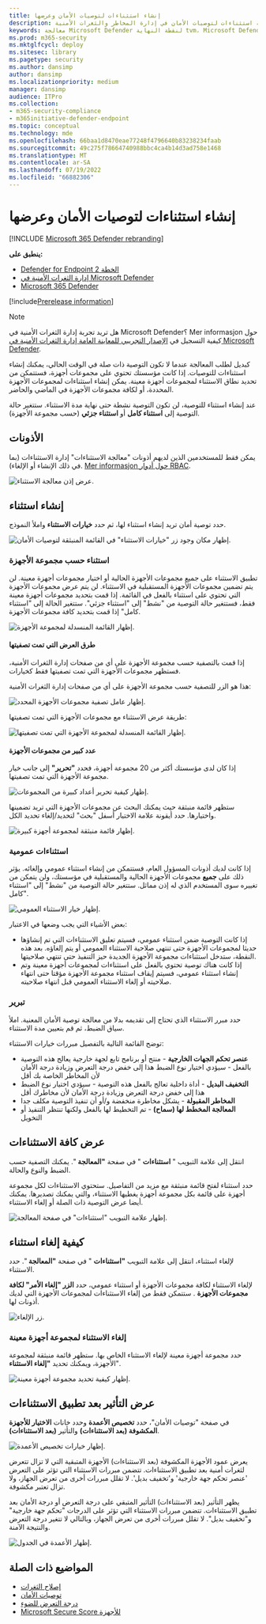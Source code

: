 ```yaml
---
title: إنشاء استثناءات لتوصيات الأمان وعرضها
description: إنشاء ومراقبة استثناءات لتوصيات الأمان في إدارة المخاطر والثغرات الأمنية.
keywords: معالجة Microsoft Defender لنقطة النهاية tvm، Microsoft Defender لنقطة النهاية tvm، إدارة المخاطر والثغرات الأمنية، إدارة الثغرات الأمنية & التهديدات، معالجة إدارة الثغرات الأمنية & التهديدات، معالجة البرامج التلفزيونية intune, tvm remediation sccm
ms.prod: m365-security
ms.mktglfcycl: deploy
ms.sitesec: library
ms.pagetype: security
ms.author: dansimp
author: dansimp
ms.localizationpriority: medium
manager: dansimp
audience: ITPro
ms.collection:
- m365-security-compliance
- m365initiative-defender-endpoint
ms.topic: conceptual
ms.technology: mde
ms.openlocfilehash: 66baa1d8470eae77248f4796640b83238234faab
ms.sourcegitcommit: 49c275f78664740988bbc4ca4b14d3ad758e1468
ms.translationtype: MT
ms.contentlocale: ar-SA
ms.lasthandoff: 07/19/2022
ms.locfileid: "66882306"
---
```

# <a name="create-and-view-exceptions-for-security-recommendations"></a>إنشاء استثناءات لتوصيات الأمان وعرضها

[!INCLUDE [Microsoft 365 Defender rebranding](../../includes/microsoft-defender.md)]

**ينطبق على:**

- [Defender for Endpoint الخطة 2](https://go.microsoft.com/fwlink/?linkid=2154037)
- [إدارة الثغرات الأمنية في Microsoft Defender](index.yml)
- [Microsoft 365 Defender](https://go.microsoft.com/fwlink/?linkid=2118804)

[!include[Prerelease information](../../includes/prerelease.md)]

>[!Note]
> هل تريد تجربة إدارة الثغرات الأمنية في Microsoft Defender؟ Mer informasjon حول كيفية التسجيل في [الإصدار التجريبي للمعاينة العامة إدارة الثغرات الأمنية في Microsoft Defender](../defender-vulnerability-management/get-defender-vulnerability-management.md).

كبديل لطلب المعالجة عندما لا تكون التوصية ذات صلة في الوقت الحالي، يمكنك إنشاء استثناءات للتوصيات. إذا كانت مؤسستك تحتوي على مجموعات أجهزة، فستتمكن من تحديد نطاق الاستثناء لمجموعات أجهزة معينة. يمكن إنشاء استثناءات لمجموعات الأجهزة المحددة، أو لكافة مجموعات الأجهزة في الماضي والحاضر.

عند إنشاء استثناء للتوصية، لن تكون التوصية نشطة حتى نهاية مدة الاستثناء. ستتغير حالة التوصية إلى **استثناء كامل** أو **استثناء جزئي** (حسب مجموعة الأجهزة).

## <a name="permissions"></a>الأذونات

يمكن فقط للمستخدمين الذين لديهم أذونات "معالجة الاستثناءات" إدارة الاستثناءات (بما في ذلك الإنشاء أو الإلغاء). [Mer informasjon حول أدوار RBAC](../defender-endpoint/user-roles.md).

![عرض إذن معالجة الاستثناء.](../../media/defender-vulnerability-management/tvm-exception-permissions.png)

## <a name="create-an-exception"></a>إنشاء استثناء

حدد توصية أمان تريد إنشاء استثناء لها، ثم حدد **خيارات الاستثناء** واملأ النموذج.

![إظهار مكان وجود زر "خيارات الاستثناء" في القائمة المنبثقة لتوصيات الأمان.](../../media/defender-vulnerability-management/tvm-exception-options.png)

### <a name="exception-by-device-group"></a>استثناء حسب مجموعة الأجهزة

تطبيق الاستثناء على جميع مجموعات الأجهزة الحالية أو اختيار مجموعات أجهزة معينة. لن يتم تضمين مجموعات الأجهزة المستقبلية في الاستثناء. لن يتم عرض مجموعات الأجهزة التي تحتوي على استثناء بالفعل في القائمة. إذا قمت بتحديد مجموعات أجهزة معينة فقط، فستتغير حالة التوصية من "نشط" إلى "استثناء جزئي". ستتغير الحالة إلى "استثناء كامل" إذا قمت بتحديد كافة مجموعات الأجهزة.

![إظهار القائمة المنسدلة لمجموعة الأجهزة.](../../media/defender-vulnerability-management/tvm-exception-device-group-500.png)

#### <a name="filtered-views"></a>طرق العرض التي تمت تصفيتها

إذا قمت بالتصفية حسب مجموعة الأجهزة على أي من صفحات إدارة الثغرات الأمنية، فستظهر مجموعات الأجهزة التي تمت تصفيتها فقط كخيارات.

هذا هو الزر للتصفية حسب مجموعة الأجهزة على أي من صفحات إدارة الثغرات الأمنية:

![إظهار عامل تصفية مجموعات الأجهزة المحدد.](../../media/defender-vulnerability-management/tvm-selected-device-groups.png)

طريقة عرض الاستثناء مع مجموعات الأجهزة التي تمت تصفيتها:

![إظهار القائمة المنسدلة لمجموعة الأجهزة التي تمت تصفيتها.](../../media/defender-vulnerability-management/tvm-exception-device-filter500.png)

#### <a name="large-number-of-device-groups"></a>عدد كبير من مجموعات الأجهزة

إذا كان لدى مؤسستك أكثر من 20 مجموعة أجهزة، فحدد **"تحرير"** إلى جانب خيار مجموعة الأجهزة التي تمت تصفيتها.

![إظهار كيفية تحرير أعداد كبيرة من المجموعات.](../../media/defender-vulnerability-management/tvm-exception-edit-groups.png)

ستظهر قائمة منبثقة حيث يمكنك البحث عن مجموعات الأجهزة التي تريد تضمينها واختيارها. حدد أيقونة علامة الاختيار أسفل "بحث" لتحديد/إلغاء تحديد الكل.

![إظهار قائمة منبثقة لمجموعة أجهزة كبيرة.](../../media/defender-vulnerability-management/tvm-exception-device-group-flyout-400.png)

### <a name="global-exceptions"></a>استثناءات عمومية

إذا كانت لديك أذونات المسؤول العام، فستتمكن من إنشاء استثناء عمومي وإلغائه. يؤثر ذلك على **جميع** مجموعات الأجهزة الحالية والمستقبلية في مؤسستك، ولن يتمكن من تغييره سوى المستخدم الذي له إذن مماثل. ستتغير حالة التوصية من "نشط" إلى "استثناء كامل".

![إظهار خيار الاستثناء العمومي.](../../media/defender-vulnerability-management/tvm-exception-global.png)

بعض الأشياء التي يجب وضعها في الاعتبار:

- إذا كانت التوصية ضمن استثناء عمومي، فسيتم تعليق الاستثناءات التي تم إنشاؤها حديثا لمجموعات الأجهزة حتى تنتهي صلاحية الاستثناء العمومي أو يتم إلغاؤه. بعد هذه النقطة، ستدخل استثناءات مجموعة الأجهزة الجديدة حيز التنفيذ حتى تنتهي صلاحيتها.
- إذا كانت هناك توصية تحتوي بالفعل على استثناءات لمجموعات أجهزة معينة وتم إنشاء استثناء عمومي، فسيتم إيقاف استثناء مجموعة الأجهزة مؤقتا حتى انتهاء صلاحيته أو إلغاء الاستثناء العمومي قبل انتهاء صلاحيته.

### <a name="justification"></a>تبرير

حدد مبرر الاستثناء الذي تحتاج إلى تقديمه بدلا من معالجة توصية الأمان المعنية. املأ سياق الضبط، ثم قم بتعيين مدة الاستثناء.

توضح القائمة التالية بالتفصيل مبررات خيارات الاستثناء:

- **عنصر تحكم الجهات الخارجية** - منتج أو برنامج تابع لجهة خارجية يعالج هذه التوصية بالفعل - سيؤدي اختيار نوع الضبط هذا إلى خفض درجة التعرض وزيادة درجة الأمان لأن المخاطر الخاصة بك أقل
- **التخفيف البديل** - أداة داخلية تعالج بالفعل هذه التوصية - سيؤدي اختيار نوع الضبط هذا إلى خفض درجة التعرض وزيادة درجة الأمان لأن مخاطرك أقل
- **المخاطر المقبولة** - يشكل مخاطرة منخفضة و/أو أن تنفيذ التوصية مكلف جدا
- **المعالجة المخطط لها (سماح)** - تم التخطيط لها بالفعل ولكنها تنتظر التنفيذ أو التخويل

## <a name="view-all-exceptions"></a>عرض كافة الاستثناءات

انتقل إلى علامة التبويب " **استثناءات** " في صفحة **"المعالجة** ". يمكنك التصفية حسب الضبط والنوع والحالة.

 حدد استثناء لفتح قائمة منبثقة مع مزيد من التفاصيل. ستحتوي الاستثناءات لكل مجموعة أجهزة على قائمة بكل مجموعة أجهزة يغطيها الاستثناء، والتي يمكنك تصديرها. يمكنك أيضا عرض التوصية ذات الصلة أو إلغاء الاستثناء.

![إظهار علامة التبويب "استثناءات" في صفحة المعالجة.](../../media/defender-vulnerability-management/tvm-exception-view.png)

## <a name="how-to-cancel-an-exception"></a>كيفية إلغاء استثناء

لإلغاء استثناء، انتقل إلى علامة التبويب **"استثناءات** " في صفحة **"المعالجة** ". حدد الاستثناء.

لإلغاء الاستثناء لكافة مجموعات الأجهزة أو استثناء عمومي، حدد **الزر "إلغاء الأمر" لكافة مجموعات الأجهزة** . ستتمكن فقط من إلغاء الاستثناءات لمجموعات الأجهزة التي لديك أذونات لها.

![زر الإلغاء.](../../media/defender-vulnerability-management/tvm-exception-cancel.png)

### <a name="cancel-the-exception-for-a-specific-device-group"></a>إلغاء الاستثناء لمجموعة أجهزة معينة

حدد مجموعة أجهزة معينة لإلغاء الاستثناء الخاص بها. ستظهر قائمة منبثقة لمجموعة الأجهزة، ويمكنك تحديد **"إلغاء الاستثناء**".

![إظهار كيفية تحديد مجموعة أجهزة معينة.](../../media/defender-vulnerability-management/tvm-exception-device-group-hover.png)

## <a name="view-impact-after-exceptions-are-applied"></a>عرض التأثير بعد تطبيق الاستثناءات

في صفحة "توصيات الأمان"، حدد **تخصيص الأعمدة** وحدد خانات **الاختيار للأجهزة المكشوفة (بعد الاستثناءات)** والتأثير **(بعد الاستثناءات)**.

![إظهار خيارات تخصيص الأعمدة.](../../media/defender-vulnerability-management/tvm-after-exceptions.png)

يعرض عمود الأجهزة المكشوفة (بعد الاستثناءات) الأجهزة المتبقية التي لا تزال تتعرض لثغرات أمنية بعد تطبيق الاستثناءات. تتضمن مبررات الاستثناء التي تؤثر على التعرض 'عنصر تحكم جهة خارجية' و'تخفيف بديل'. لا تقلل مبررات أخرى من تعرض الجهاز، ولا تزال تعتبر مكشوفة.

يظهر التأثير (بعد الاستثناءات) التأثير المتبقي على درجة التعرض أو درجة الأمان بعد تطبيق الاستثناءات. تتضمن مبررات الاستثناء التي تؤثر على الدرجات "تحكم جهة خارجية" و"تخفيف بديل". لا تقلل مبررات أخرى من تعرض الجهاز، وبالتالي لا تتغير درجة التعرض والنتيجة الآمنة.

![إظهار الأعمدة في الجدول.](../../media/defender-vulnerability-management/tvm-after-exceptions-table.png)

## <a name="related-topics"></a>المواضيع ذات الصلة

- [إصلاح الثغرات](tvm-remediation.md)
- [توصيات الأمان](tvm-security-recommendation.md)
- [درجة التعرض للضوء](tvm-exposure-score.md)
- [Microsoft Secure Score للأجهزة](tvm-microsoft-secure-score-devices.md)
